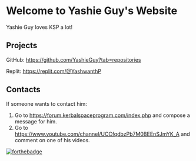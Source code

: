 # Welcome to Yashie Guy's Website
Yashie Guy loves KSP a lot!

## Projects
GitHub:
https://github.com/YashieGuy?tab=repositories

Replit:
https://replit.com/@YashwanthP

## Contacts
If someone wants to contact him:

1. Go to https://forum.kerbalspaceprogram.com/index.php and compose a message for him.
2. Go to https://www.youtube.com/channel/UCCfqdbzPb7M0BEEnSJmYK_A and comment on one of his videos.

[![forthebadge](https://forthebadge.com/images/badges/made-with-markdown.svg)](https://forthebadge.com)
